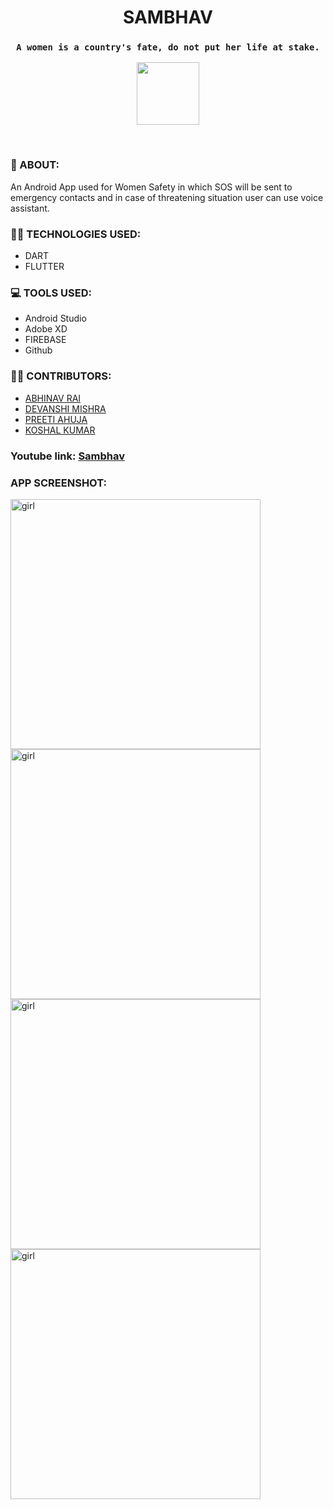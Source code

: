 # <center> SAMBHAV
### <center>`A women is a country's fate, do not put her life at stake.`

<p align="center">
<kbd>
<img src="images/logo.jpg" width="100"/>
</p>
</kbd>
<br>

### 💭 ABOUT:
An Android App used for Women Safety in which SOS will be sent to emergency contacts and in case of threatening situation user can use voice assistant.
<br>


### 👩‍💻 TECHNOLOGIES USED:
  * DART
  * FLUTTER
  
  

### 💻 TOOLS USED:
   * Android Studio
   * Adobe XD
   * FIREBASE
   * Github
   
   

### 🤝🏼 CONTRIBUTORS:
  * [ABHINAV RAI](https://github.com/Lyghtjr)
  * [DEVANSHI MISHRA](https://github.com/devanshi-code)
  * [PREETI AHUJA](https://github.com/preetiahuja18)
  * [KOSHAL KUMAR](https://github.com/koshal111)
  
### Youtube link: [Sambhav](https://youtu.be/-3imKv73nyo)      
   
   
   
### APP SCREENSHOT:
  <img src="images/image1.jpeg" width="400" alt="girl" align="left" />
  <img src="images/image2.jpeg" width="400" alt="girl" align="left" />
  <img src="images/image3.jpeg" width="400" alt="girl" align="left" />
  <img src="images/image4.jpeg" width="400" alt="girl" align="left" />
     
   
